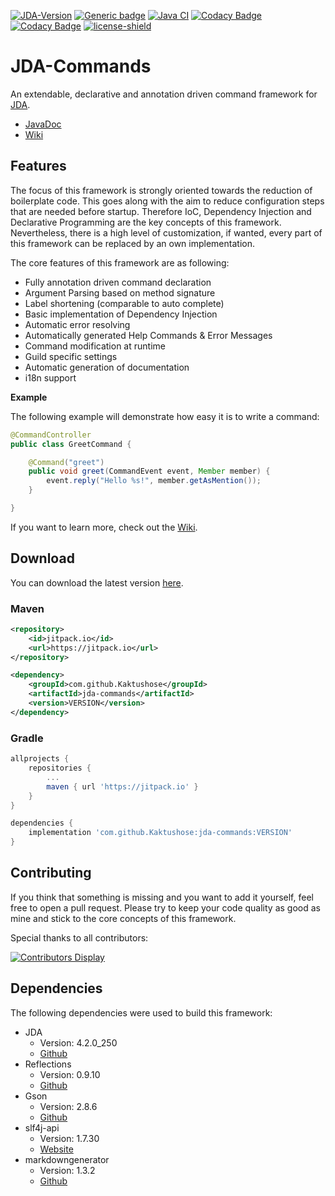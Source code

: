 [![JDA-Version](https://img.shields.io/badge/JDA%20Version-4.3.0__310-important)](https://github.com/DV8FromTheWorld/JDA#download)
[![Generic badge](https://img.shields.io/badge/Download-1.1.1-green.svg)](https://github.com/Kaktushose/jda-commands/releases/latest)
[![Java CI](https://github.com/Kaktushose/jda-commands/actions/workflows/ci.yml/badge.svg?branch=dev)](https://github.com/Kaktushose/jda-commands/actions/workflows/ci.yml)
[![Codacy Badge](https://app.codacy.com/project/badge/Coverage/f2b4367f6d0f42d89b7e51331f3ce299)](https://www.codacy.com/gh/Kaktushose/jda-commands/dashboard?utm_source=github.com&utm_medium=referral&utm_content=Kaktushose/jda-commands&utm_campaign=Badge_Coverage)
[![Codacy Badge](https://app.codacy.com/project/badge/Grade/f2b4367f6d0f42d89b7e51331f3ce299)](https://www.codacy.com/manual/Kaktushose/jda-commands?utm_source=github.com&utm_medium=referral&utm_content=Kaktushose/jda-commands&utm_campaign=Badge_Grade)
[![license-shield](https://img.shields.io/badge/License-Apache%202.0-lightgrey.svg)]()

# JDA-Commands

An extendable, declarative and annotation driven command framework for [JDA](https://github.com/DV8FromTheWorld/JDA).

- [JavaDoc](https://kaktushose.github.io/jda-commands/index.html)
- [Wiki](https://github.com/Kaktushose/jda-commands/wiki)

## Features

The focus of this framework is strongly oriented towards the reduction of boilerplate code. This goes along with the aim to reduce configuration steps that are needed before startup. Therefore IoC, Dependency Injection and Declarative Programming are the key concepts of this framework. Nevertheless, there is a high level of customization, if wanted, every part of this framework can be replaced by an own implementation.

The core features of this framework are as following:

- Fully annotation driven command declaration
- Argument Parsing based on method signature
- Label shortening (comparable to auto complete)
- Basic implementation of Dependency Injection
- Automatic error resolving
- Automatically generated Help Commands & Error Messages
- Command modification at runtime
- Guild specific settings
- Automatic generation of documentation
- i18n support

**Example**

The following example will demonstrate how easy it is to write a command:

```java
@CommandController
public class GreetCommand {

    @Command("greet")
    public void greet(CommandEvent event, Member member) {
        event.reply("Hello %s!", member.getAsMention());
    }

}
```

If you want to learn more, check out the [Wiki](https://github.com/Kaktushose/jda-commands/wiki).

## Download

You can download the latest version [here](https://github.com/Kaktushose/jda-commands/releases/latest).

### Maven

```xml
<repository>
    <id>jitpack.io</id>
    <url>https://jitpack.io</url>
</repository>
```

```xml
<dependency>
    <groupId>com.github.Kaktushose</groupId>
    <artifactId>jda-commands</artifactId>
    <version>VERSION</version>
</dependency>
```

### Gradle

```groovy
allprojects {
    repositories {
        ...
        maven { url 'https://jitpack.io' }
    }
}
```

```groovy
dependencies {
    implementation 'com.github.Kaktushose:jda-commands:VERSION'
}
```

## Contributing

If you think that something is missing and you want to add it yourself, feel free to open a pull request. Please try to keep your code quality as good as mine and stick to the core concepts of this framework.

Special thanks to all contributors:

[![Contributors Display](https://badges.pufler.dev/contributors/kaktushose/jda-commands?size=50&padding=5&bots=false)](https://badges.pufler.dev)

## Dependencies

The following dependencies were used to build this framework:

- JDA
  - Version: 4.2.0_250
  - [Github](https://github.com/DV8FromTheWorld/JDA)
- Reflections
  - Version: 0.9.10
  - [Github](https://github.com/ronmamo/reflections)
- Gson
  - Version: 2.8.6
  - [Github](https://github.com/google/gson)
- slf4j-api
  - Version: 1.7.30
  - [Website](http://www.slf4j.org/)
- markdowngenerator
  - Version: 1.3.2
  - [Github](https://github.com/Steppschuh/Java-Markdown-Generator)
